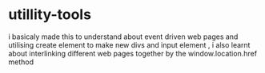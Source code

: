 # utillity-tools
i basicaly made this to understand about event driven web pages and utilising create element to make new divs and input element , i also learnt about interlinking different web pages together by the window.location.href method 
